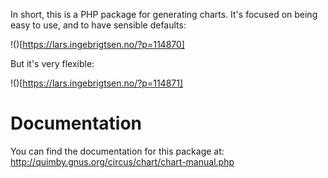 In short, this is a PHP package for generating charts.  It's focused
on being easy to use, and to have sensible defaults:

!()[https://lars.ingebrigtsen.no/?p=114870]

But it's very flexible:

!()[https://lars.ingebrigtsen.no/?p=114871]

Documentation
=============

You can find the documentation for this package at:
http://quimby.gnus.org/circus/chart/chart-manual.php

